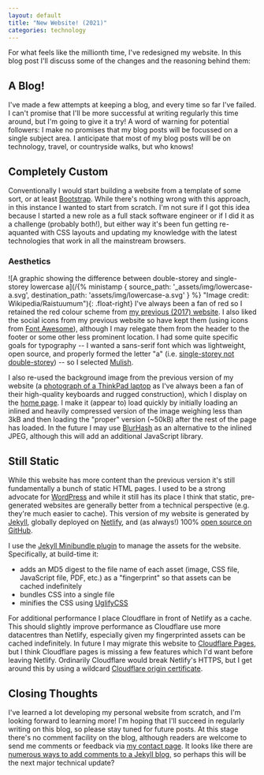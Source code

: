 ```yaml
---
layout: default
title: "New Website! (2021)"
categories: technology
---
```


For what feels like the millionth time, I've redesigned my website. In this blog post I'll discuss some of the changes and the reasoning behind them:

## A Blog!

I've made a few attempts at keeping a blog, and every time so far I've failed. I can't promise that I'll be more successful at writing regularly this time around, but I'm going to give it a try! A word of warning for potential followers: I make no promises that my blog posts will be focussed on a single subject area. I anticipate that most of my blog posts will be on technology, travel, or countryside walks, but who knows!

## Completely Custom

Conventionally I would start building a website from a template of some sort, or at least [Bootstrap](https://getbootstrap.com/). While there's nothing wrong with this approach, in this instance I wanted to start from scratch. I'm not sure if I got this idea because I started a new role as a full stack software engineer or if I did it as a challenge (probably both!), but either way it's been fun getting re-aquanted with CSS layouts and updating my knowledge with the latest technologies that work in all the mainstream browsers.

### Aesthetics

![A graphic showing the difference between double-storey and single-storey lowercase a](/{% ministamp { source_path: '_assets/img/lowercase-a.svg', destination_path: 'assets/img/lowercase-a.svg' } %} "Image credit: Wikipedia/Raistuumum"){: .float-right}
I've always been a fan of red so I retained the red colour scheme from [my previous (2017) website](https://2017.beh.uk/). I also liked the social icons from my previous website so have kept them (using icons from [Font Awesome](https://fontawesome.com/)), although I may relegate them from the header to the footer or some other less prominent location. I had some quite specific goals for typography -- I wanted a sans-serif font which was lightweight, open source, and properly formed the letter "a" (i.e. [single-storey not double-storey](https://en.wikipedia.org/wiki/A#Typographic_variants)) -- so I selected [Mulish](https://fonts.google.com/specimen/Mulish).

I also re-used the background image from the previous version of my website (a [photograph of a ThinkPad laptop](https://pixabay.com/photos/laptop-keyboard-notebook-trackpoint-1864126/) as I've always been a fan of their high-quality keyboards and rugged construction), which I display on the [home page](/). I make it (appear to) load quickly by initially loading an inlined and heavily compressed version of the image weighing less than 3kB and then loading the "proper" version (~50kB) after the rest of the page has loaded. In the future I may use [BlurHash](https://blurha.sh/) as an alternative to the inlined JPEG, although this will add an additional JavaScript library.

## Still Static

While this website has more content than the previous version it's still fundamentally a bunch of static HTML pages. I used to be a strong advocate for [WordPress](https://wordpress.org/) and while it still has its place I think that static, pre-generated websites are generally better from a technical perspective (e.g. they're much easier to cache). This version of my website is generated by [Jekyll](https://jekyllrb.com/), globally deployed on [Netlify](https://www.netlify.com/), and (as always!) 100% [open source on GitHub](https://github.com/BenjaminEHowe/beh.uk).

I use the [Jekyll Minibundle plugin](https://github.com/tkareine/jekyll-minibundle) to manage the assets for the website. Specifically, at build-time it:
- adds an MD5 digest to the file name of each asset (image, CSS file, JavaScript file, PDF, etc.) as a "fingerprint" so that assets can be cached indefinitely
- bundles CSS into a single file
- minifies the CSS using [UglifyCSS](https://www.npmjs.com/package/uglifycss)

For additional performance I place Cloudflare in front of Netlify as a cache. This should slightly improve performance as Cloudflare use more datacentres than Netlify, especially given my fingerprinted assets can be cached indefinitely. In future I may migrate this website to [Cloudflare Pages](https://pages.cloudflare.com/), but I think Cloudflare pages is missing a few features which I'd want before leaving Netlify. Ordinarily Cloudflare would break Netlify's HTTPS, but I get around this by using a wildcard [Cloudflare origin certificate](https://developers.cloudflare.com/ssl/origin-configuration/origin-ca).

## Closing Thoughts

I've learned a lot developing my personal website from scratch, and I'm looking forward to learning more! I'm hoping that I'll succeed in regularly writing on this blog, so please stay tuned for future posts. At this stage there's no comment facility on the blog, although readers are welcome to send me comments or feedback via [my contact page](/contact). It looks like there are [numerous ways to add comments to a Jekyll blog](https://talk.jekyllrb.com/t/what-is-the-recommended-way-to-add-comment-sections-to-your-jekyll-blog/3330), so perhaps this will be the next major technical update?
